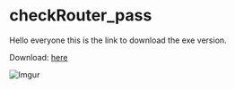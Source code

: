 # checkRouter_pass
Hello everyone this is the link to download the exe version.

Download: [here](https://github.com/laasri-Mohamed/checkRouter_pass/releases/download/untagged-e793baef312f5c5d6327/router.exe)

![Imgur](https://imgur.com/coPzzpN.jpg)

